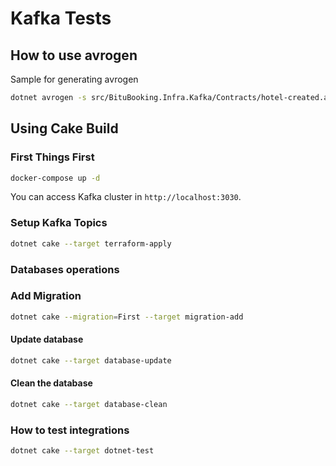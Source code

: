 # Kafka Tests

## How to use avrogen

Sample for generating avrogen

``` bash
dotnet avrogen -s src/BituBooking.Infra.Kafka/Contracts/hotel-created.avsc src/BituBooking.Infra.Kafka/Contracts/Events
```

## Using Cake Build

### First Things First

``` bash
docker-compose up -d
```

You can access Kafka cluster in `http://localhost:3030`.

### Setup Kafka Topics

``` bash
dotnet cake --target terraform-apply
```

### Databases operations

### Add Migration

``` bash
dotnet cake --migration=First --target migration-add
```

#### Update database

``` bash
dotnet cake --target database-update
```

#### Clean the database

``` bash
dotnet cake --target database-clean
```

### How to test integrations

``` bash
dotnet cake --target dotnet-test 
```